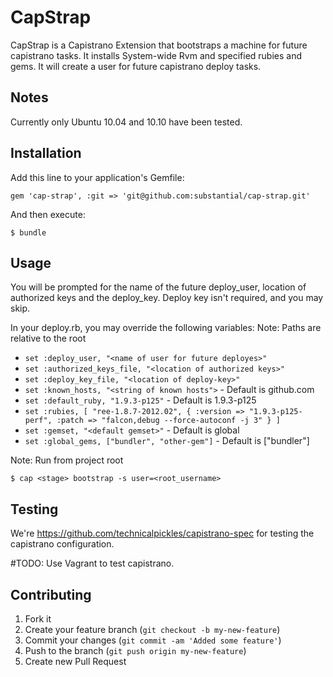 # CapStrap

  CapStrap is a Capistrano Extension that bootstraps a machine for future capistrano tasks.
It installs System-wide Rvm and specified rubies and gems. It will create a user for future capistrano
deploy tasks.

## Notes

Currently only Ubuntu 10.04 and 10.10 have been tested.


## Installation

Add this line to your application's Gemfile:

    gem 'cap-strap', :git => 'git@github.com:substantial/cap-strap.git'

And then execute:

    $ bundle

## Usage

You will be prompted for the name of the future deploy_user, location of authorized keys and
the deploy_key. Deploy key isn't required, and you may skip.

In your deploy.rb, you may override the following variables:
Note: Paths are relative to the root

* `set :deploy_user, "<name of user for future deployes>"`
* `set :authorized_keys_file, "<location of authorized keys>"`
* `set :deploy_key_file, "<location of deploy-key>"`
* `set :known_hosts, "<string of known hosts">` - Default is github.com
* `set :default_ruby, "1.9.3-p125"` - Default is 1.9.3-p125
* `set :rubies, [
                  "ree-1.8.7-2012.02",
                  {
                    :version => "1.9.3-p125-perf",
                    :patch => "falcon,debug --force-autoconf -j 3"
                  }
                ]`
* `set :gemset, "<default gemset>"` - Default is global
* `set :global_gems, ["bundler", "other-gem"]` - Default is ["bundler"]

Note: Run from project root

    $ cap <stage> bootstrap -s user=<root_username>

## Testing

 We're https://github.com/technicalpickles/capistrano-spec for testing the capistrano
configuration.

#TODO: Use Vagrant to test capistrano.

## Contributing

1. Fork it
2. Create your feature branch (`git checkout -b my-new-feature`)
3. Commit your changes (`git commit -am 'Added some feature'`)
4. Push to the branch (`git push origin my-new-feature`)
5. Create new Pull Request
